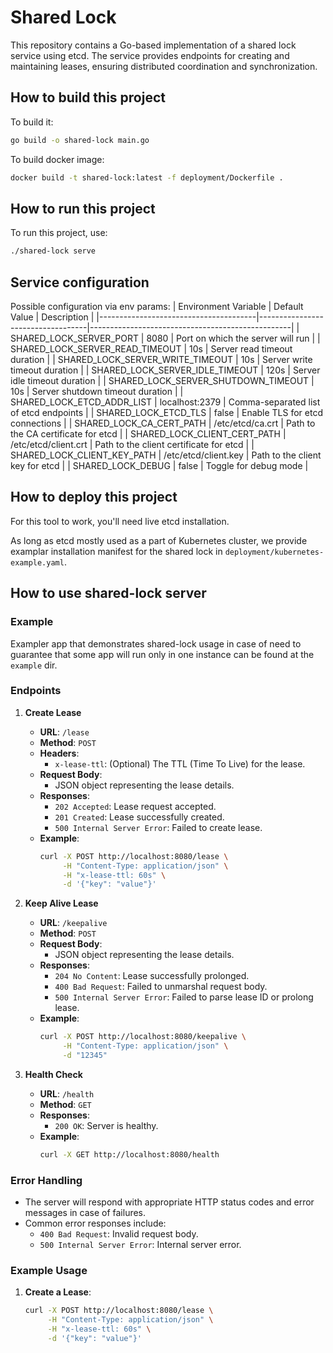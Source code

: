 # Shared Lock

This repository contains a Go-based implementation of a shared lock service using etcd. The service provides endpoints for creating and maintaining leases, ensuring distributed coordination and synchronization.

## How to build this project
To build it:
``` bash
go build -o shared-lock main.go
```

To build docker image:
``` bash
docker build -t shared-lock:latest -f deployment/Dockerfile .
```

## How to run this project
To run this project, use:
``` bash
./shared-lock serve
```

## Service configuration
Possible configuration via env params:
| Environment Variable                  | Default Value                     | Description                                      |
|---------------------------------------|-----------------------------------|--------------------------------------------------|
| SHARED_LOCK_SERVER_PORT               | 8080                              | Port on which the server will run                |
| SHARED_LOCK_SERVER_READ_TIMEOUT       | 10s                               | Server read timeout duration                     |
| SHARED_LOCK_SERVER_WRITE_TIMEOUT      | 10s                               | Server write timeout duration                    |
| SHARED_LOCK_SERVER_IDLE_TIMEOUT       | 120s                              | Server idle timeout duration                     |
| SHARED_LOCK_SERVER_SHUTDOWN_TIMEOUT   | 10s                               | Server shutdown timeout duration                 |
| SHARED_LOCK_ETCD_ADDR_LIST            | localhost:2379                    | Comma-separated list of etcd endpoints           |
| SHARED_LOCK_ETCD_TLS                  | false                             | Enable TLS for etcd connections                  |
| SHARED_LOCK_CA_CERT_PATH              | /etc/etcd/ca.crt                  | Path to the CA certificate for etcd              |
| SHARED_LOCK_CLIENT_CERT_PATH          | /etc/etcd/client.crt              | Path to the client certificate for etcd          |
| SHARED_LOCK_CLIENT_KEY_PATH           | /etc/etcd/client.key              | Path to the client key for etcd                  |
| SHARED_LOCK_DEBUG                     | false                             | Toggle for debug mode                            |

## How to deploy this project
For this tool to work, you'll need live etcd installation.

As long as etcd mostly used as a part of Kubernetes cluster, we provide examplar installation manifest for the shared lock in `deployment/kubernetes-example.yaml`.

## How to use shared-lock server

### Example

Exampler app that demonstrates shared-lock usage in case of need to guarantee that some app will run only in one instance can be found at the `example` dir.

### Endpoints

1. **Create Lease**
   - **URL**: `/lease`
   - **Method**: `POST`
   - **Headers**:
     - `x-lease-ttl`: (Optional) The TTL (Time To Live) for the lease.
   - **Request Body**:
     - JSON object representing the lease details.
   - **Responses**:
     - `202 Accepted`: Lease request accepted.
     - `201 Created`: Lease successfully created.
     - `500 Internal Server Error`: Failed to create lease.
   - **Example**:
     ```sh
     curl -X POST http://localhost:8080/lease \
          -H "Content-Type: application/json" \
          -H "x-lease-ttl: 60s" \
          -d '{"key": "value"}'
     ```

2. **Keep Alive Lease**
   - **URL**: `/keepalive`
   - **Method**: `POST`
   - **Request Body**:
     - JSON object representing the lease details.
   - **Responses**:
     - `204 No Content`: Lease successfully prolonged.
     - `400 Bad Request`: Failed to unmarshal request body.
     - `500 Internal Server Error`: Failed to parse lease ID or prolong lease.
   - **Example**:
     ```sh
     curl -X POST http://localhost:8080/keepalive \
          -H "Content-Type: application/json" \
          -d "12345"
     ```

3. **Health Check**
   - **URL**: `/health`
   - **Method**: `GET`
   - **Responses**:
     - `200 OK`: Server is healthy.
   - **Example**:
     ```sh
     curl -X GET http://localhost:8080/health
     ```

### Error Handling

- The server will respond with appropriate HTTP status codes and error messages in case of failures.
- Common error responses include:
  - `400 Bad Request`: Invalid request body.
  - `500 Internal Server Error`: Internal server error.

### Example Usage

1. **Create a Lease**:
   ```sh
   curl -X POST http://localhost:8080/lease \
        -H "Content-Type: application/json" \
        -H "x-lease-ttl: 60s" \
        -d '{"key": "value"}'